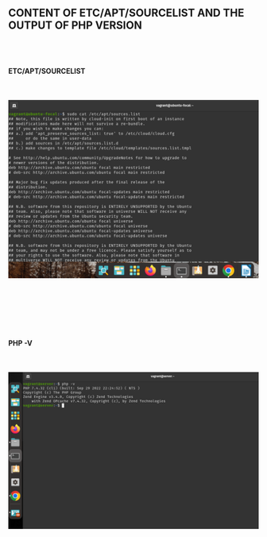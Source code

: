 ## CONTENT OF ETC/APT/SOURCELIST AND THE OUTPUT OF PHP VERSION

<br>
<br>

#### ETC/APT/SOURCELIST
<br>

![alt text](https://github.com/uniquemeah/altschool-cloud-engineering-execises/blob/main/exercise5/sourcelists.png?raw=true)

<br>
<br>
<br>
<br>
<br>


#### PHP -V
<br>

![alt text](https://github.com/uniquemeah/altschool-cloud-engineering-execises/blob/main/exercise5/php-v.png?raw=true)

